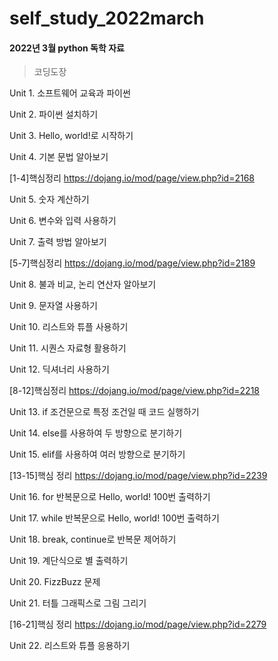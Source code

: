 # self_study_2022march
#### 2022년 3월 python 독학 자료
> 코딩도장

Unit 1. 소프트웨어 교육과 파이썬

Unit 2. 파이썬 설치하기

Unit 3. Hello, world!로 시작하기

Unit 4. 기본 문법 알아보기

[1-4]핵심정리 https://dojang.io/mod/page/view.php?id=2168

Unit 5. 숫자 계산하기

Unit 6. 변수와 입력 사용하기

Unit 7. 출력 방법 알아보기

[5-7]핵심정리 https://dojang.io/mod/page/view.php?id=2189

Unit 8. 불과 비교, 논리 연산자 알아보기

Unit 9. 문자열 사용하기

Unit 10. 리스트와 튜플 사용하기

Unit 11. 시퀀스 자료형 활용하기

Unit 12. 딕셔너리 사용하기

[8-12]핵심정리 https://dojang.io/mod/page/view.php?id=2218

Unit 13. if 조건문으로 특정 조건일 때 코드 실행하기

Unit 14. else를 사용하여 두 방향으로 분기하기

Unit 15. elif를 사용하여 여러 방향으로 분기하기

[13-15]핵심 정리 https://dojang.io/mod/page/view.php?id=2239

Unit 16. for 반복문으로 Hello, world! 100번 출력하기

Unit 17. while 반복문으로 Hello, world! 100번 출력하기

Unit 18. break, continue로 반복문 제어하기

Unit 19. 계단식으로 별 출력하기

Unit 20. FizzBuzz 문제

Unit 21. 터틀 그래픽스로 그림 그리기

[16-21]핵심 정리 https://dojang.io/mod/page/view.php?id=2279

Unit 22. 리스트와 튜플 응용하기
